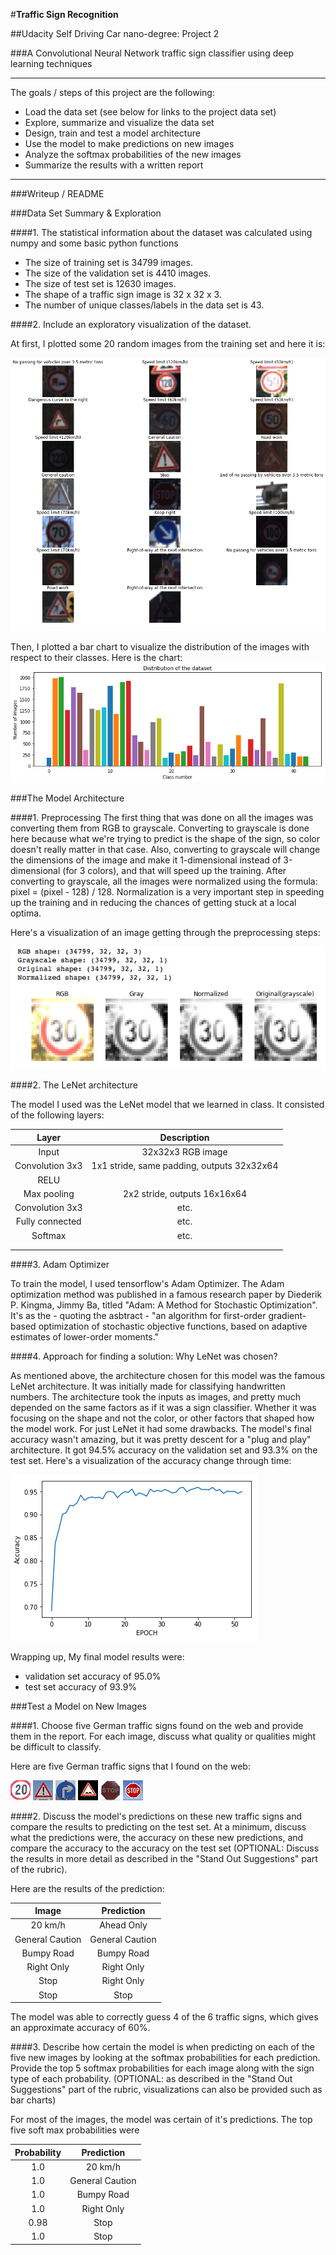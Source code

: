 #**Traffic Sign Recognition**

##Udacity Self Driving Car nano-degree: Project 2

###A Convolutional Neural Network traffic sign classifier using deep learning techniques

---

The goals / steps of this project are the following:
* Load the data set (see below for links to the project data set)
* Explore, summarize and visualize the data set
* Design, train and test a model architecture
* Use the model to make predictions on new images
* Analyze the softmax probabilities of the new images
* Summarize the results with a written report


[//]: # (Image References)

[image1]: ./writeupimages/visualization.png "Visualization"
[image2]: ./writeupimages/distribution.png "Distribution"
[image3]: ./writeupimages/preprocessing.png "Preprocessing"
[image4]: ./writeupimages/accuracy.png "Accuracy"
[image5]: ./writeupimages/image1.jpg "image1"
[image6]: ./writeupimages/image2.jpg "image2"
[image7]: ./writeupimages/image3.jpg "image3"
[image8]: ./writeupimages/image4.jpg "image4"
[image9]: ./writeupimages/image5.jpg "image5"
[image10]: ./writeupimages/image6.jpg "image6"

---
###Writeup / README

###Data Set Summary & Exploration

####1. The statistical information about the dataset was calculated using numpy and some basic python functions

* The size of training set is 34799 images.
* The size of the validation set is 4410 images.
* The size of test set is 12630 images.
* The shape of a traffic sign image is 32 x 32 x 3.
* The number of unique classes/labels in the data set is 43.

####2. Include an exploratory visualization of the dataset.

At first, I plotted some 20 random images from the training set and here it is:

![alt text][image1]

Then, I plotted a bar chart to visualize the distribution of the images with respect to their classes. Here is the chart:
![alt text][image2]

###The Model Architecture

####1. Preprocessing
The first thing that was done on all the images was converting them from RGB to grayscale. Converting to grayscale is done here because what we're trying to predict is the shape of the sign, so color doesn't really matter in that case. Also, converting to grayscale will change the dimensions of the image and make it 1-dimensional instead of 3-dimensional (for 3 colors), and that will speed up the training.
After converting to grayscale, all the images were normalized using the formula: pixel = (pixel - 128) / 128. Normalization is a very important step in speeding up the training and in reducing the chances of getting stuck at a local optima.

Here's a visualization of an image getting through the preprocessing steps:

![alt text][image3]


####2. The LeNet architecture

The model I used was the LeNet model that we learned in class. It consisted of the following layers:

| Layer         		|     	Description	        					|
|:---------------------:|:---------------------------------------------:|
| Input         		| 32x32x3 RGB image   							|
| Convolution 3x3     	| 1x1 stride, same padding, outputs 32x32x64 	|
| RELU					|												|
| Max pooling	      	| 2x2 stride,  outputs 16x16x64 				|
| Convolution 3x3	    | etc.      									|
| Fully connected		| etc.        									|
| Softmax				| etc.        									|
|						|												|
|						|												|



####3. Adam Optimizer

To train the model, I used tensorflow's Adam Optimizer. The Adam optimization method was published in a famous research paper by Diederik P. Kingma, Jimmy Ba, titled "Adam: A Method for Stochastic Optimization". It's as the - quoting the asbtract - "an algorithm for first-order gradient-based optimization of stochastic objective functions, based on adaptive estimates of lower-order moments."

####4. Approach for finding a solution: Why LeNet was chosen?

As mentioned above, the architecture chosen for this model was the famous LeNet architecture. It was initially made for classifying handwritten numbers. The architecture took the inputs as images, and pretty much depended on the same factors as if it was a sign classifier. Whether it was focusing on the shape and not the color, or other factors that shaped how the model work.
For just LeNet it had some drawbacks. The model's final accuracy wasn't amazing, but it was pretty descent for a "plug and play" architecture. It got 94.5% accuracy on the validation set and 93.3% on the test set. 
Here's a visualization of the accuracy change through time:

![alt text][image4]

Wrapping up, My final model results were:
* validation set accuracy of 95.0%
* test set accuracy of 93.9%


###Test a Model on New Images

####1. Choose five German traffic signs found on the web and provide them in the report. For each image, discuss what quality or qualities might be difficult to classify.

Here are five German traffic signs that I found on the web:

![alt text][image5] ![alt text][image6] ![alt text][image7]
![alt text][image8] ![alt text][image9] ![alt text][image10]

####2. Discuss the model's predictions on these new traffic signs and compare the results to predicting on the test set. At a minimum, discuss what the predictions were, the accuracy on these new predictions, and compare the accuracy to the accuracy on the test set (OPTIONAL: Discuss the results in more detail as described in the "Stand Out Suggestions" part of the rubric).

Here are the results of the prediction:

| Image			        |     Prediction	        					|
|:---------------------:|:---------------------------------------------:|
| 20 km/h         		| Ahead Only   									|
| General Caution     	| General Caution 								|
| Bumpy Road			| Bumpy Road									|
| Right Only	      	| Right Only					 				|
| Stop      			| Right Only          							|
| Stop                  | Stop                                          |

The model was able to correctly guess 4 of the 6 traffic signs, which gives an approximate accuracy of 60%.

####3. Describe how certain the model is when predicting on each of the five new images by looking at the softmax probabilities for each prediction. Provide the top 5 softmax probabilities for each image along with the sign type of each probability. (OPTIONAL: as described in the "Stand Out Suggestions" part of the rubric, visualizations can also be provided such as bar charts)

For most of the images, the model was certain of it's predictions. The top five soft max probabilities were

| Probability         	|     Prediction	        					|
|:---------------------:|:---------------------------------------------:|
| 1.0         			| 20 km/h   									|
| 1.0     				| General Caution								|
| 1.0					| Bumpy Road									|
| 1.0	      			| Right Only					 				|
| 0.98				    | Stop                							|
| 1.0                   | Stop                                          |
